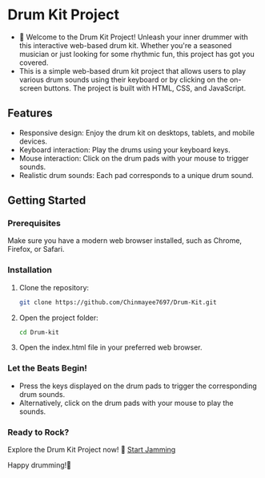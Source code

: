 # Drum Kit Project

- 🥁 Welcome to the Drum Kit Project! Unleash your inner drummer with this interactive web-based drum kit. Whether you're a seasoned musician or just looking for some rhythmic fun, this project has got you covered.
- This is a simple web-based drum kit project that allows users to play various drum sounds using their keyboard or by clicking on the on-screen buttons. The project is built with HTML, CSS, and JavaScript.

## Features

- Responsive design: Enjoy the drum kit on desktops, tablets, and mobile devices.
- Keyboard interaction: Play the drums using your keyboard keys.
- Mouse interaction: Click on the drum pads with your mouse to trigger sounds.
- Realistic drum sounds: Each pad corresponds to a unique drum sound.

## Getting Started

### Prerequisites

Make sure you have a modern web browser installed, such as Chrome, Firefox, or Safari.

### Installation

1. Clone the repository:

   ```bash
   git clone https://github.com/Chinmayee7697/Drum-Kit.git

2. Open the project folder:

   ```bash
   cd Drum-kit

3. Open the index.html file in your preferred web browser.

### Let the Beats Begin!
- Press the keys displayed on the drum pads to trigger the corresponding drum sounds.
- Alternatively, click on the drum pads with your mouse to play the sounds.

### Ready to Rock?
Explore the Drum Kit Project now! 🚀 [ Start Jamming](https://chinmayee7697.github.io/Drum-Kit/)

Happy drumming!🥁

   
